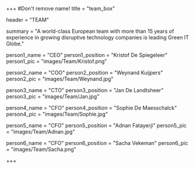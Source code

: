 +++
#Don't remove name!
title = "team_box"

header = "TEAM"

summary = "A world-class European team with more than 15 years of experience in growing disruptive technology companies is leading Green IT Globe."

person1_name = "CEO"
person1_position = "Kristof De Spiegeleer"
person1_pic = "images/Team/Kristof.png"

person2_name = "COO"
person2_position = "Weynand Kuijpers"
person2_pic = "images/Team/Weynand.jpg"

person3_name = "CTO"
person3_position = "Jan De Landtsheer"
person3_pic = "images/Team/Jan.jpg"

person4_name = "CFO"
person4_position = "Sophie De Maesschalck"
person4_pic = "images/Team/Sophie.jpg"

person5_name = "CFO"
person5_position = "Adnan Fatayerji"
person5_pic = "images/Team/Adnan.jpg"

person6_name = "CFO"
person6_position = "Sacha Vekeman"
person6_pic = "images/Team/Sacha.png"

+++